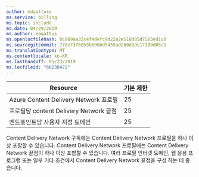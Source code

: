 ```yaml
---
author: mdgattuso
ms.service: billing
ms.topic: include
ms.date: 04/29/2019
ms.author: magattus
ms.openlocfilehash: 0c989aa32c4f4defc9d22a2e510d85d7583ed1c8
ms.sourcegitcommit: 778e7376853b69bbd5455ad260d2dc17109d05c1
ms.translationtype: MT
ms.contentlocale: ko-KR
ms.lasthandoff: 05/23/2019
ms.locfileid: "66238472"
---
```

| Resource | 기본 제한 |
| --- | --- |
| Azure Content Delivery Network 프로필 |25 |
| 프로필당 content Delivery Network 끝점 |25 |
| 엔드포인트당 사용자 지정 도메인 |25 |

Content Delivery Network 구독에는 Content Delivery Network 프로필을 하나 이상 포함할 수 있습니다. Content Delivery Network 프로필에는 Content Delivery Network 끝점이 하나 이상 포함할 수 있습니다. 여러 프로필 인터넷 도메인, 웹 응용 프로그램 또는 일부 기타 조건에서 Content Delivery Network 끝점을 구성 하는 데 좋습니다. 


